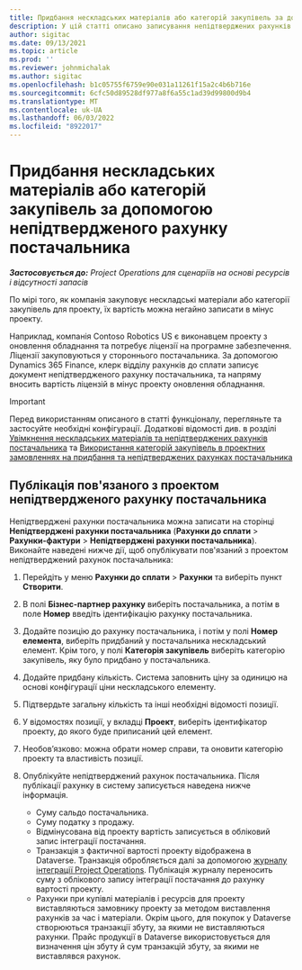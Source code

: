 ```yaml
---
title: Придбання нескладських матеріалів або категорій закупівель за допомогою непідтвердженого рахунку постачальника
description: У цій статті описано записування непідтверджених рахунків постачальника.
author: sigitac
ms.date: 09/13/2021
ms.topic: article
ms.prod: ''
ms.reviewer: johnmichalak
ms.author: sigitac
ms.openlocfilehash: b1c05755f6759e90e031a11261f15a2c4b6b716e
ms.sourcegitcommit: 6cfc50d89528df977a8f6a55c1ad39d99800d9b4
ms.translationtype: MT
ms.contentlocale: uk-UA
ms.lasthandoff: 06/03/2022
ms.locfileid: "8922017"
---
```

# <a name="purchase-non-stocked-materials-or-procurement-categories-using-a-pending-vendor-invoice"></a>Придбання нескладських матеріалів або категорій закупівель за допомогою непідтвердженого рахунку постачальника

_**Застосовується до:** Project Operations для сценаріїв на основі ресурсів і відсутності запасів_

По мірі того, як компанія закуповує нескладські матеріали або категорії закупівель для проекту, їх вартість можна негайно записати в мінус проекту. 

Наприклад, компанія Contoso Robotics US є виконавцем проекту з оновлення обладнання та потребує ліцензії на програмне забезпечення. Ліцензії закуповуються у стороннього постачальника.  За допомогою Dynamics 365 Finance, клерк відділу рахунків до сплати записує документ непідтвердженого рахунку постачальника, та напряму вносить вартість ліцензій в мінус проекту оновлення обладнання. 

> [!IMPORTANT]
> Перед використанням описаного в статті функціоналу, перегляньте та застосуйте необхідні конфігурації. Додаткові відомості див. в розділі [Увімкнення нескладських матеріалів та непідтверджених рахунків постачальника](configure-materials-nonstocked.md) та [Використання категорій закупівель в проектних замовленнях на придбання та непідтверджених рахунках постачальника](configure-procurement-categories.md)

## <a name="post-a-project-related-pending-vendor-invoice"></a>Публікація пов'язаного з проектом непідтвердженого рахунку постачальника 

Непідтверджені рахунки постачальника можна записати на сторінці **Непідтверджені рахунки постачальника** (**Рахунки до сплати** > **Рахунки-фактури** > **Непідтверджені рахунки постачальника**). Виконайте наведені нижче дії, щоб опублікувати пов'язаний з проектом непідтверджений рахунок постачальника:

1. Перейдіть у меню **Рахунки до сплати** > **Рахунки** та виберіть пункт **Створити**. 
1. В полі **Бізнес-партнер рахунку** виберіть постачальника, а потім в поле **Номер** введіть ідентифікацію рахунку постачальника.
1. Додайте позицію до рахунку постачальника, і потім у полі **Номер елемента**, виберіть придбаний у постачальника нескладський елемент. Крім того, у полі **Категорія закупівель** виберіть категорію закупівель, яку було придбано у постачальника.   
1. Додайте придбану кількість. Система заповнить ціну за одиницю на основі конфігурації ціни нескладського елементу. 
1. Підтвердьте загальну кількість та інші необхідні відомості позиції.
1. У відомостях позиції, у вкладці **Проект**, виберіть ідентифікатор проекту, до якого буде приписаний цей елемент.
1. Необов’язково: можна обрати номер справи, та оновити категорію проекту та властивість позиції.
1. Опублікуйте непідтверджений рахунок постачальника. Після публікації рахунку в систему записується наведена нижче інформація.
    
    - Суму сальдо постачальника.
    - Суму податку з продажу.
    - Відмінусована від проекту вартість записується в обліковий запис інтеграції постачання.
    - Транзакція з фактичної вартості проекту відображена в Dataverse.  Транзакція обробляється далі за допомогою [журналу інтеграції Project Operations](../project-accounting/project-operations-integration-journal.md). Публікація журналу переносить суму з облікового запису інтеграції постачання до рахунку вартості проекту. 
    - Рахунки при купівлі матеріалів і ресурсів для проекту виставляються замовнику проекту за методом виставлення рахунків за час і матеріали. Окрім цього, для покупок у Dataverse створюються транзакції збуту, за якими не виставляються рахунки. Прайс продукції в Dataverse використовується для визначення цін збуту й сум транзакцій збуту, за якими не виставлявся рахунок.
